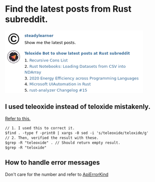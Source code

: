 # Find the latest posts from Rust subreddit.

[![Rust Telegram bot](https://github.com/steadylearner/Rust-Full-Stack/blob/master/bots/teloxide/rust_example.png)](https://github.com/steadylearner/Rust-Full-Stack/tree/master/bots/teloxide/src)

## I used teleoxide instead of teloxide mistakenly.

[Refer to this.](https://linuxize.com/post/how-to-use-sed-to-find-and-replace-string-in-files/)

```console
// 1. I used this to correct it.
$find . -type f -print0 | xargs -0 sed -i 's/teleoxide/teloxide/g'
// 2. Then, verified the result with these.
$grep -R "teleoxide" . // Should return empty result.
$grep -R "teloxide" 
```

## How to handle error messages

Don't care for the number and refer to [ApiErrorKind](https://docs.rs/teloxide/0.1.0/teloxide/enum.ApiErrorKind.html)
